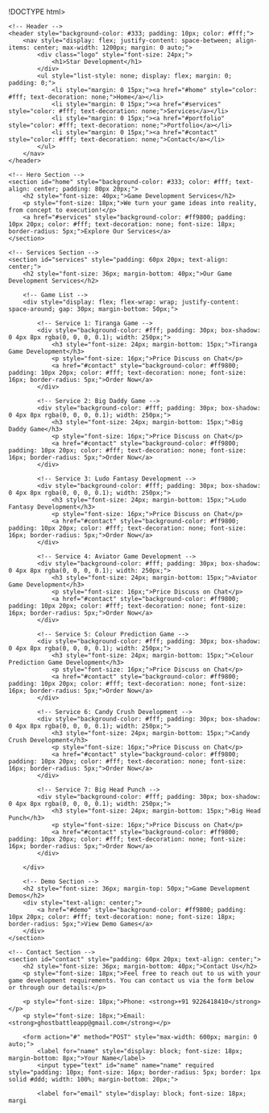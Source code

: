 !DOCTYPE html>
<html lang="en">
<head>
    <meta charset="UTF-8">
    <meta name="viewport" content="width=device-width, initial-scale=1.0">
    <meta name="description" content="Game Development Services">
    <meta name="author" content="Your Name">
    <title>Game Development Services - Star Development</title>
</head>
<body>

    <!-- Header -->
    <header style="background-color: #333; padding: 10px; color: #fff;">
        <nav style="display: flex; justify-content: space-between; align-items: center; max-width: 1200px; margin: 0 auto;">
            <div class="logo" style="font-size: 24px;">
                <h1>Star Development</h1>
            </div>
            <ul style="list-style: none; display: flex; margin: 0; padding: 0;">
                <li style="margin: 0 15px;"><a href="#home" style="color: #fff; text-decoration: none;">Home</a></li>
                <li style="margin: 0 15px;"><a href="#services" style="color: #fff; text-decoration: none;">Services</a></li>
                <li style="margin: 0 15px;"><a href="#portfolio" style="color: #fff; text-decoration: none;">Portfolio</a></li>
                <li style="margin: 0 15px;"><a href="#contact" style="color: #fff; text-decoration: none;">Contact</a></li>
            </ul>
        </nav>
    </header>

    <!-- Hero Section -->
    <section id="home" style="background-color: #333; color: #fff; text-align: center; padding: 80px 20px;">
        <h2 style="font-size: 40px;">Game Development Services</h2>
        <p style="font-size: 18px;">We turn your game ideas into reality, from concept to execution!</p>
        <a href="#services" style="background-color: #ff9800; padding: 10px 20px; color: #fff; text-decoration: none; font-size: 18px; border-radius: 5px;">Explore Our Services</a>
    </section>

    <!-- Services Section -->
    <section id="services" style="padding: 60px 20px; text-align: center;">
        <h2 style="font-size: 36px; margin-bottom: 40px;">Our Game Development Services</h2>
        
        <!-- Game List -->
        <div style="display: flex; flex-wrap: wrap; justify-content: space-around; gap: 30px; margin-bottom: 50px;">
            
            <!-- Service 1: Tiranga Game -->
            <div style="background-color: #fff; padding: 30px; box-shadow: 0 4px 8px rgba(0, 0, 0, 0.1); width: 250px;">
                <h3 style="font-size: 24px; margin-bottom: 15px;">Tiranga Game Development</h3>
                <p style="font-size: 16px;">Price Discuss on Chat</p>
                <a href="#contact" style="background-color: #ff9800; padding: 10px 20px; color: #fff; text-decoration: none; font-size: 16px; border-radius: 5px;">Order Now</a>
            </div>

            <!-- Service 2: Big Daddy Game -->
            <div style="background-color: #fff; padding: 30px; box-shadow: 0 4px 8px rgba(0, 0, 0, 0.1); width: 250px;">
                <h3 style="font-size: 24px; margin-bottom: 15px;">Big Daddy Game</h3>
                <p style="font-size: 16px;">Price Discuss on Chat</p>
                <a href="#contact" style="background-color: #ff9800; padding: 10px 20px; color: #fff; text-decoration: none; font-size: 16px; border-radius: 5px;">Order Now</a>
            </div>

            <!-- Service 3: Ludo Fantasy Development -->
            <div style="background-color: #fff; padding: 30px; box-shadow: 0 4px 8px rgba(0, 0, 0, 0.1); width: 250px;">
                <h3 style="font-size: 24px; margin-bottom: 15px;">Ludo Fantasy Development</h3>
                <p style="font-size: 16px;">Price Discuss on Chat</p>
                <a href="#contact" style="background-color: #ff9800; padding: 10px 20px; color: #fff; text-decoration: none; font-size: 16px; border-radius: 5px;">Order Now</a>
            </div>

            <!-- Service 4: Aviator Game Development -->
            <div style="background-color: #fff; padding: 30px; box-shadow: 0 4px 8px rgba(0, 0, 0, 0.1); width: 250px;">
                <h3 style="font-size: 24px; margin-bottom: 15px;">Aviator Game Development</h3>
                <p style="font-size: 16px;">Price Discuss on Chat</p>
                <a href="#contact" style="background-color: #ff9800; padding: 10px 20px; color: #fff; text-decoration: none; font-size: 16px; border-radius: 5px;">Order Now</a>
            </div>

            <!-- Service 5: Colour Prediction Game -->
            <div style="background-color: #fff; padding: 30px; box-shadow: 0 4px 8px rgba(0, 0, 0, 0.1); width: 250px;">
                <h3 style="font-size: 24px; margin-bottom: 15px;">Colour Prediction Game Development</h3>
                <p style="font-size: 16px;">Price Discuss on Chat</p>
                <a href="#contact" style="background-color: #ff9800; padding: 10px 20px; color: #fff; text-decoration: none; font-size: 16px; border-radius: 5px;">Order Now</a>
            </div>

            <!-- Service 6: Candy Crush Development -->
            <div style="background-color: #fff; padding: 30px; box-shadow: 0 4px 8px rgba(0, 0, 0, 0.1); width: 250px;">
                <h3 style="font-size: 24px; margin-bottom: 15px;">Candy Crush Development</h3>
                <p style="font-size: 16px;">Price Discuss on Chat</p>
                <a href="#contact" style="background-color: #ff9800; padding: 10px 20px; color: #fff; text-decoration: none; font-size: 16px; border-radius: 5px;">Order Now</a>
            </div>

            <!-- Service 7: Big Head Punch -->
            <div style="background-color: #fff; padding: 30px; box-shadow: 0 4px 8px rgba(0, 0, 0, 0.1); width: 250px;">
                <h3 style="font-size: 24px; margin-bottom: 15px;">Big Head Punch</h3>
                <p style="font-size: 16px;">Price Discuss on Chat</p>
                <a href="#contact" style="background-color: #ff9800; padding: 10px 20px; color: #fff; text-decoration: none; font-size: 16px; border-radius: 5px;">Order Now</a>
            </div>

        </div>

        <!-- Demo Section -->
        <h2 style="font-size: 36px; margin-top: 50px;">Game Development Demos</h2>
        <div style="text-align: center;">
            <a href="#demo" style="background-color: #ff9800; padding: 10px 20px; color: #fff; text-decoration: none; font-size: 18px; border-radius: 5px;">View Demo Games</a>
        </div>
    </section>

    <!-- Contact Section -->
    <section id="contact" style="padding: 60px 20px; text-align: center;">
        <h2 style="font-size: 36px; margin-bottom: 40px;">Contact Us</h2>
        <p style="font-size: 18px;">Feel free to reach out to us with your game development requirements. You can contact us via the form below or through our details:</p>

        <p style="font-size: 18px;">Phone: <strong>+91 9226418410</strong></p>
        <p style="font-size: 18px;">Email: <strong>ghostbattleapp@gmail.com</strong></p>

        <form action="#" method="POST" style="max-width: 600px; margin: 0 auto;">
            <label for="name" style="display: block; font-size: 18px; margin-bottom: 8px;">Your Name</label>
            <input type="text" id="name" name="name" required style="padding: 10px; font-size: 16px; border-radius: 5px; border: 1px solid #ddd; width: 100%; margin-bottom: 20px;">

            <label for="email" style="display: block; font-size: 18px; margi
